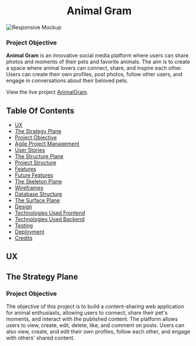 <h1 align="center">Animal Gram</h1>

![Responsive Mockup]()

### Project Objective

**Animal Gram** is an innovative social media platform where users can share photos and moments of their pets and favorite animals. The aim is to create a space where animal lovers can connect, share, and inspire each other. Users can create their own profiles, post photos, follow other users, and engage in conversations about their beloved pets.

View the live project [AnimalGram](https://animalgram-880788cab506.herokuapp.com/).

## Table Of Contents
- [UX](#ux)
- [The Strategy Plane](#the-strategy-plane)
- [Project Objective](#project-objective)
- [Agile Project Management](#agile-project-management)
- [User Stories](#user-stories)
- [The Structure Plane](#the-structure-plane)
- [Project Structure](#project-structure)
- [Features](#features)
- [Future Features](#future-features)
- [The Skeleton Plane](#the-skeleton-plane)
- [Wireframes](#wireframes)
- [Database Structure](#database-structure)
- [The Surface Plane](#the-surface-plane)
- [Design](#design)
- [Technologies Used Frontend](#technologies-used-frontend)
- [Technologies Used Backend](#technologies-used-backend)
- [Testing](#testing)
- [Deployment](#deployment)
- [Credits](#credits)

## UX


## The Strategy Plane

### Project Objective
The objective of this project is to build a content-sharing web application for animal enthusiasts, allowing users to connect, share their pet's moments, and interact with the published content. The platform allows users to view, create, edit, delete, like, and comment on posts. Users can also view, create, and edit their own profiles, follow each other, and engage with others' shared content.